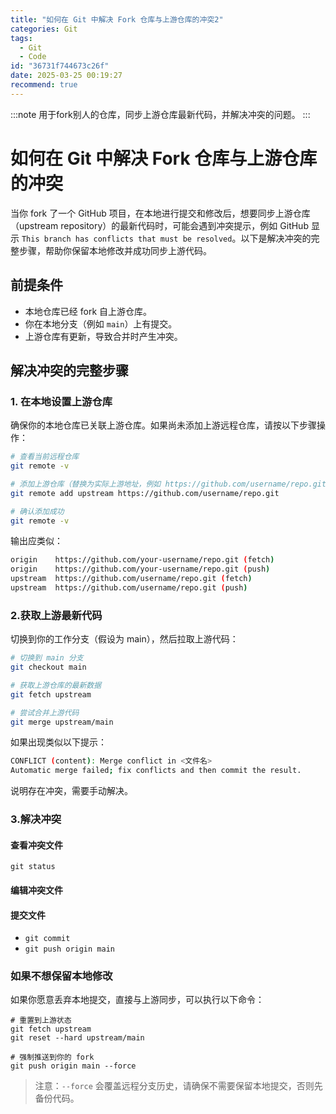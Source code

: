 ```yaml
---
title: "如何在 Git 中解决 Fork 仓库与上游仓库的冲突2"
categories: Git
tags:
  - Git
  - Code
id: "36731f744673c26f"
date: 2025-03-25 00:19:27
recommend: true
---
```


:::note
用于fork别人的仓库，同步上游仓库最新代码，并解决冲突的问题。
:::


# 如何在 Git 中解决 Fork 仓库与上游仓库的冲突

当你 fork 了一个 GitHub 项目，在本地进行提交和修改后，想要同步上游仓库（upstream repository）的最新代码时，可能会遇到冲突提示，例如 GitHub 显示 `This branch has conflicts that must be resolved`。以下是解决冲突的完整步骤，帮助你保留本地修改并成功同步上游代码。

## 前提条件
- 本地仓库已经 fork 自上游仓库。
- 你在本地分支（例如 `main`）上有提交。
- 上游仓库有更新，导致合并时产生冲突。

## 解决冲突的完整步骤

### 1. 在本地设置上游仓库
确保你的本地仓库已关联上游仓库。如果尚未添加上游远程仓库，请按以下步骤操作：

```bash
# 查看当前远程仓库
git remote -v

# 添加上游仓库（替换为实际上游地址，例如 https://github.com/username/repo.git）
git remote add upstream https://github.com/username/repo.git

# 确认添加成功
git remote -v
```

输出应类似：

```bash
origin    https://github.com/your-username/repo.git (fetch)
origin    https://github.com/your-username/repo.git (push)
upstream  https://github.com/username/repo.git (fetch)
upstream  https://github.com/username/repo.git (push)
```

### 2.获取上游最新代码

切换到你的工作分支（假设为 main），然后拉取上游代码：

```bash
# 切换到 main 分支
git checkout main

# 获取上游仓库的最新数据
git fetch upstream

# 尝试合并上游代码
git merge upstream/main
```

如果出现类似以下提示：

```bash
CONFLICT (content): Merge conflict in <文件名>
Automatic merge failed; fix conflicts and then commit the result.
```

说明存在冲突，需要手动解决。

### 3.解决冲突

#### 查看冲突文件

`git status`

#### 编辑冲突文件

#### 提交文件

- `git commit`
- `git push origin main`

### 如果不想保留本地修改

如果你愿意丢弃本地提交，直接与上游同步，可以执行以下命令：

```
# 重置到上游状态
git fetch upstream
git reset --hard upstream/main

# 强制推送到你的 fork
git push origin main --force
```

> 注意：`--force` 会覆盖远程分支历史，请确保不需要保留本地提交，否则先备份代码。